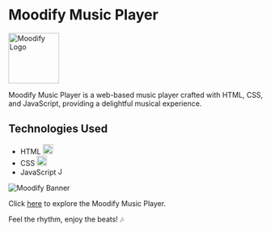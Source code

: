 # Moodify Music Player

<img src="https://i.ibb.co/pK81LsG/20231121-165147.png" alt="Moodify Logo" width="100">

Moodify Music Player is a web-based music player crafted with HTML, CSS, and JavaScript, providing a delightful musical experience.

## Technologies Used

- HTML <img src="https://i.ibb.co/QNrygQJ/logo-2582748-1280.png" alt="HTML Logo" width="20">
- CSS <img src="https://i.ibb.co/XV2gDMr/logo-2582747-1280.png" alt="CSS Logo" width="20">
- JavaScript <img src="https://i.ibb.co/ZWtnrzk/javascript-736400-1280.webp" alt="JS Logo" width="15">

![Moodify Banner](https://i.ibb.co/n3nzwJP/20240121-204449-0000.png)

Click [here](https://codexjatin.github.io/Moodify-music-player/index.html) to explore the Moodify Music Player.

Feel the rhythm, enjoy the beats! 🎶
